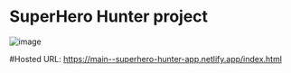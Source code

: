 # SuperHero Hunter project

![image](https://user-images.githubusercontent.com/88258115/202862686-fc32dc17-aab3-4c38-9c6d-07b2e3391afa.png)

#Hosted URL: https://main--superhero-hunter-app.netlify.app/index.html
